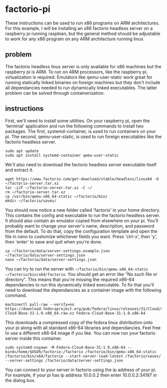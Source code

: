 # factorio-pi
These instructions can be used to run x86 programs on ARM architectures. For this example, I will be installing an x86 factorio
headless server on a raspberry pi running raspbian, but the general method should be adjustable to work for any x86 program on any
ARM architecture running linux.

## problem
The factorio headless linux server is only available for x86 machines but the raspberry pi is ARM. To run on ARM processors, like
the raspberry pi, virtualization is required. Emulators like qemu-user-static work great for running statically linked binaries on
foreign machines but they don't include all dependancies needed to run dynamically linked executables. The latter problem can be
solved through containerization.

## instructions
First, we'll need to install some utilities. On your raspberry pi, open the 'terminal' application and run the following commands
to install two packages. The first, systemd-container, is used to run containers on your pi. The second, qemu-user-static, is used
to run foreign executables like the factorio headless server.
```
sudo apt update
sudo apt install systemd-container qemu-user-static
```
We'll also need to download the factorio headless server executable itself and extract it.
```
wget https://www.factorio.com/get-download/stable/headless/linux64 -O ~/factorio-server.tar.xz
tar -zJf ~/factorio-server.tar.xz -C ~/
rm ~/factorio-server.tar.xz
cp /usr/bin/qemu-x86_64-static ~/factorio/bin/
mkdir ~/factorio/saves/
```
You should now notice a new folder called 'factorio' in your home directory. This contains the config and executable to run the
factorio headless server. It should also contain an emulator copied from elsewhere on your pi. You'll probably want to change your
server's name, description, and password from the default. To do that, copy the configuration template and open the file in nano to
customize whichever fields you want. Press 'ctrl-x', then 'y', then 'enter' to save and quit when you're done.
```
cp ~/factorio/data/server-settings.example.json ~/factorio/data/server-settings.json
nano ~/factorio/data/server-settings.json
```
You can try to run the server with `~/factorio/bin/qemu-x86_64-static ~/factorio/bin/x64/factorio`. You should get an error like
"No such file or directory". This means that you're missing the required x86-64 dependancies to run this dynamically linked
executable. To fix that you'll need to download the dependancies as a container image with the following command.
```
machinectl pull-raw --verify=no https://download.fedoraproject.org/pub/fedora/linux/releases/31/Cloud/x86_64/images/Fedora-Cloud-Base-31-1.9.x86_64.raw.xz Fedora-Cloud-Base-31-1.9.x86-64
```
This downloads a compressed copy of the fedora linux distribution onto your pi along with all standard x86-64 libraries and
dependancies. Feel free to use a different x86-64 image if you like. You can now run your factorio server inside this container.
```
sudo systemd-nspawn -M Fedora-Cloud-Base-31-1.9.x86-64 --bind=/home/$USER/factorio:/factorio /factorio/bin/qemu-x86_64-static /factorio/bin/x64/factorio --start-server-load-latest /factorio/saves/ --server-settings /factorio/data/server-settings.json
```
You can connect to your server in factorio using the ip address of your pi. For example, if your pi has ip address 10.0.0.2 then
enter 10.0.0.2:34197 in the dialog box.
